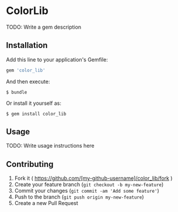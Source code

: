 # ColorLib

TODO: Write a gem description

## Installation

Add this line to your application's Gemfile:

```ruby
gem 'color_lib'
```

And then execute:

    $ bundle

Or install it yourself as:

    $ gem install color_lib

## Usage

TODO: Write usage instructions here

## Contributing

1. Fork it ( https://github.com/[my-github-username]/color_lib/fork )
2. Create your feature branch (`git checkout -b my-new-feature`)
3. Commit your changes (`git commit -am 'Add some feature'`)
4. Push to the branch (`git push origin my-new-feature`)
5. Create a new Pull Request
